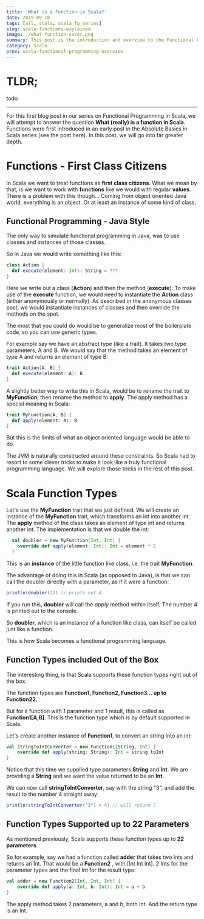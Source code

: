 ```yaml
---
title: 'What is a Function in Scala?'
date: 2019-09-18
tags: [all, scala, scala_fp_series]
slug: scala-functions-explained
image: ./what-function-cover.png
summary: This post is the introduction and overview to the Functional Programming in Scala post series. Covers what you can expect to learn in this series of posts
category: Scala
prev: scala-functional-programming-overview
---
```


# TLDR;

todo

---

For this first blog post in our series on Functional Programming in Scala, we will attempt to answer the question **What (really) is a function in Scala**. Functions were first introduced in an early post in the Absolute Basics in Scala series (see the post here). In this post, we will go into far greater depth.

# Functions - First Class Citizens

In Scala we want to treat functions as **first class citizens**. What we mean by that, is we want to work with **functions** like we would with regular **values**. There is a problem with this though... Coming from object oriented Java world, everything is an object. Or at least an instance of some kind of class.

## Functional Programming - Java Style

The only way to simulate functional programming in Java, was to use classes and instances of those classes.

So in Java we would write something like this:

```scala
class Action {
  def execute(element: Int): String = ???
}
```

Here we write out a class (**Action**) and then the method (**execute**). To make use of the **execute** function, we would need to instantiate the **Action** class (either anonymously or normally). As described in the anonymous classes post, we would instantiate instances of classes and then override the methods on the spot.

The most that you could do would be to generalize most of the boilerplate code, so you can use generic types.

For example say we have an abstract type (like a trait). It takes two type parameters, A and B. We would say that the method takes an element of type A and returns an element of type B:

```scala
trait Action[A, B] {
  def execute(element: A): B
}
```

A slightly better way to write this in Scala, would be to rename the trait to **MyFunction**, then rename the method to **apply**. The apply method has a special meaning in Scala:

```scala
trait MyFunction[A, B] {
  def apply(element: A): B
}
```

But this is the limits of what an object oriented language would be able to do.

The JVM is naturally constructed around these constraints. So Scala had to resort to some clever tricks to make it look like a truly functional programming language. We will explore those tricks in the rest of this post.

# Scala Function Types

Let's use the **MyFunction** trait that we just defined. We will create an instance of the **MyFunction** trait, which transforms an int into another int. The **apply** method of the class takes an element of type int and returns another int. The implementation is that we double the int:

```scala
  val doubler = new MyFunction[Int, Int] {
    override def apply(element: Int): Int = element * 2
  }
```

This is an **instance** of the little function like class, i.e. the trait **MyFunction**.

The advantage of doing this in Scala (as opposed to Java), is that we can call the doubler directly with a parameter, as if it were a function:

```scala
println(doubler(2)) // prints out 4
```

If you run this, **doubler** will call the _apply_ method within itself. The number 4 is printed out to the console.

So **doubler**, which is an instance of a function like class, can itself be called just like a function.

This is how Scala becomes a functional programming language.

## Function Types included Out of the Box

The interesting thing, is that Scala supports these function types right out of the box.

The function types are **Function1, Function2, Function3... up to Function22**.

But for a function with 1 parameter and 1 result, this is called as **Function1\[A,B]**. This is the function type which is by default supported in Scala.

Let's create another instance of **Function1**, to convert an string into an int:

```scala
val stringToIntConverter = new Function1[String, Int] {
    override def apply(string: String): Int = string.toInt
}
```

Notice that this time we supplied type parameters **String** and **Int**. We are providing a **String** and we want the value returned to be an **Int**.

We can now call **stringToIntConverter**, say with the string "3", and add the result to the number 4 straight away:

```scala
println(stringToIntConverter("3") + 4) // will return 7
```

## Function Types Supported up to 22 Parameters

As mentioned previously, Scala supports these function types up to **22 parameters**.

So for example, say we had a function called **adder** that takes two Ints and returns an Int. That would be a **Function2** , with [Int Int Int]. 2 Ints for the parameter types and the final Int for the result type:

```scala
val adder = new Function2[Int, Int, Int] {
    override def apply(a: Int, b: Int): Int = a + b
}
```

The apply method takes 2 parameters, a and b, both Int. And the return type is an Int.
